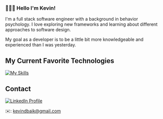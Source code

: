 ### 🙋🏻‍♂️ Hello I'm Kevin!
I'm a full stack software engineer with a background in behavior psychology. I love exploring new frameworks and learning about different approaches to software design. 

My goal as a developer is to be a little bit more knowledgeable and experienced than I was yesterday.

## My Current Favorite Technologies
[![My Skills](https://skillicons.dev/icons?i=ts,react,java,py,nodejs,postgres)](https://skillicons.dev)


## Contact 
<a href="https://www.linkedin.com/in/kevin-baik-311438193/" target="_blank">
<img src="https://img.shields.io/badge/LinkedIn-0077B5?style=for-the-badge&logo=linkedin&logoColor=white" alt="LinkedIn Profile">
</a> 

✉️: kevindbaik@gmail.com
